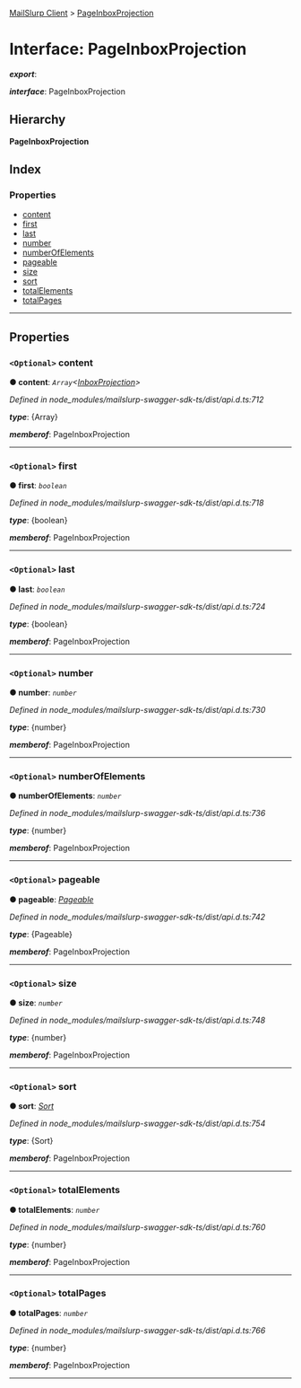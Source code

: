 [MailSlurp Client](../README.md) > [PageInboxProjection](../interfaces/pageinboxprojection.md)

# Interface: PageInboxProjection

*__export__*: 

*__interface__*: PageInboxProjection

## Hierarchy

**PageInboxProjection**

## Index

### Properties

* [content](pageinboxprojection.md#content)
* [first](pageinboxprojection.md#first)
* [last](pageinboxprojection.md#last)
* [number](pageinboxprojection.md#number)
* [numberOfElements](pageinboxprojection.md#numberofelements)
* [pageable](pageinboxprojection.md#pageable)
* [size](pageinboxprojection.md#size)
* [sort](pageinboxprojection.md#sort)
* [totalElements](pageinboxprojection.md#totalelements)
* [totalPages](pageinboxprojection.md#totalpages)

---

## Properties

<a id="content"></a>

### `<Optional>` content

**● content**: *`Array`<[InboxProjection](inboxprojection.md)>*

*Defined in node_modules/mailslurp-swagger-sdk-ts/dist/api.d.ts:712*

*__type__*: {Array}

*__memberof__*: PageInboxProjection

___
<a id="first"></a>

### `<Optional>` first

**● first**: *`boolean`*

*Defined in node_modules/mailslurp-swagger-sdk-ts/dist/api.d.ts:718*

*__type__*: {boolean}

*__memberof__*: PageInboxProjection

___
<a id="last"></a>

### `<Optional>` last

**● last**: *`boolean`*

*Defined in node_modules/mailslurp-swagger-sdk-ts/dist/api.d.ts:724*

*__type__*: {boolean}

*__memberof__*: PageInboxProjection

___
<a id="number"></a>

### `<Optional>` number

**● number**: *`number`*

*Defined in node_modules/mailslurp-swagger-sdk-ts/dist/api.d.ts:730*

*__type__*: {number}

*__memberof__*: PageInboxProjection

___
<a id="numberofelements"></a>

### `<Optional>` numberOfElements

**● numberOfElements**: *`number`*

*Defined in node_modules/mailslurp-swagger-sdk-ts/dist/api.d.ts:736*

*__type__*: {number}

*__memberof__*: PageInboxProjection

___
<a id="pageable"></a>

### `<Optional>` pageable

**● pageable**: *[Pageable](pageable.md)*

*Defined in node_modules/mailslurp-swagger-sdk-ts/dist/api.d.ts:742*

*__type__*: {Pageable}

*__memberof__*: PageInboxProjection

___
<a id="size"></a>

### `<Optional>` size

**● size**: *`number`*

*Defined in node_modules/mailslurp-swagger-sdk-ts/dist/api.d.ts:748*

*__type__*: {number}

*__memberof__*: PageInboxProjection

___
<a id="sort"></a>

### `<Optional>` sort

**● sort**: *[Sort](sort.md)*

*Defined in node_modules/mailslurp-swagger-sdk-ts/dist/api.d.ts:754*

*__type__*: {Sort}

*__memberof__*: PageInboxProjection

___
<a id="totalelements"></a>

### `<Optional>` totalElements

**● totalElements**: *`number`*

*Defined in node_modules/mailslurp-swagger-sdk-ts/dist/api.d.ts:760*

*__type__*: {number}

*__memberof__*: PageInboxProjection

___
<a id="totalpages"></a>

### `<Optional>` totalPages

**● totalPages**: *`number`*

*Defined in node_modules/mailslurp-swagger-sdk-ts/dist/api.d.ts:766*

*__type__*: {number}

*__memberof__*: PageInboxProjection

___

